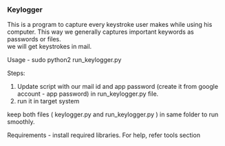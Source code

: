 ### Keylogger

This is a program to capture every keystroke user makes while using his computer. This way we generally captures important keywords as passwords or files.  
we will get keystrokes in mail.

Usage - sudo python2 run_keylogger.py

Steps:
1. Update script with our mail id and app password (create it from google account - app password) in run_keylogger.py file.
2. run it in target system

keep both files ( keylogger.py and run_keylogger.py ) in same folder to run smoothly.

Requirements - install required libraries. For help, refer tools section



